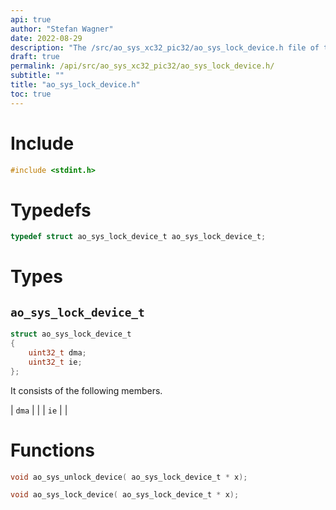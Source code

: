 ```yaml
---
api: true
author: "Stefan Wagner"
date: 2022-08-29
description: "The /src/ao_sys_xc32_pic32/ao_sys_lock_device.h file of the ao real-time operating system."
draft: true
permalink: /api/src/ao_sys_xc32_pic32/ao_sys_lock_device.h/
subtitle: ""
title: "ao_sys_lock_device.h"
toc: true
---
```


# Include

```c
#include <stdint.h>
```

# Typedefs

```c
typedef struct ao_sys_lock_device_t ao_sys_lock_device_t;
```

# Types

## `ao_sys_lock_device_t`

```c
struct ao_sys_lock_device_t
{
    uint32_t dma;
    uint32_t ie;
};
```

It consists of the following members.

| `dma` | |
| `ie` | |

# Functions

```c
void ao_sys_unlock_device( ao_sys_lock_device_t * x);
```

```c
void ao_sys_lock_device( ao_sys_lock_device_t * x);
```

